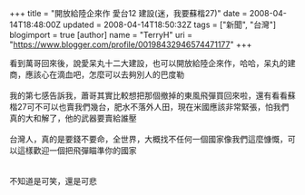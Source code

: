 +++
title = "開放給陸企來作 愛台12 建設(迷，我要蘇楷27)"
date = 2008-04-14T18:48:00Z
updated = 2008-04-14T18:50:32Z
tags = ["新聞", "台灣"]
blogimport = true 
[author]
	name = "TerryH"
	uri = "https://www.blogger.com/profile/00198432946574471177"
+++

看到萬哥回來後，說愛呆丸十二大建設，也可以開放給陸企來作，哈哈，呆丸的建商，應該心在滴血吧，怎麼可以去夠別人的巴度勒<br /><br />我的第七感告訴我，蕭哥其實比較想把那個撤掉的東風飛彈買回來啦，還有看看蘇楷27可不可以也賣我們幾台，肥水不落外人田，現在米國應該非常緊張，怕我們真的大和解了，他的武器要賣給誰壓<br /><br />台灣人，真的是要錢不要命，全世界，大概找不任何一個國家像我們這麼慷慨，可以這樣歡迎一個把飛彈瞄準你的國家<br /><br /><br />不知道是可笑，還是可悲
